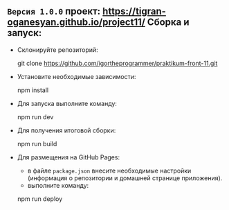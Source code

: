 `Версия 1.0.0`
проект: https://tigran-oganesyan.github.io/project11/
Сборка и запуск:
---
- Склонируйте репозиторий:
    
    
    git clone https://github.com/igortheprogrammer/praktikum-front-11.git

- Установите необходимые зависимости:
    
    
    npm install
    
    
- Для запуска выполните команду:


    npm run dev

- Для получения итоговой сборки:

    
    npm run build
    
 
- Для размещения на GitHub Pages:

    * в файле `package.json` внесите необходимые настройки (информация о репозитории и домашней странице приложения).
    * выполните команду:


    npm run deploy
